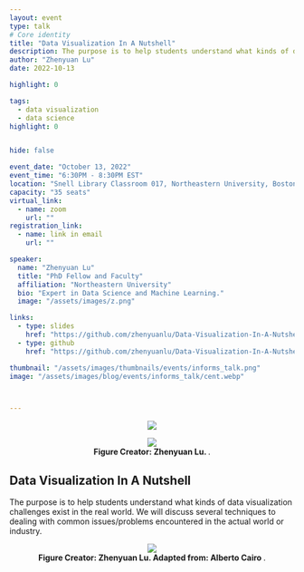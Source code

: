 ```yaml
---
layout: event
type: talk
# Core identity 
title: "Data Visualization In A Nutshell"
description: The purpose is to help students understand what kinds of data visualization challenges exist in the real world. We will discuss several techniques to dealing with common issues/problems encountered in the actual world or industry."
author: "Zhenyuan Lu"
date: 2022-10-13

highlight: 0

tags:
  - data visualization
  - data science
highlight: 0  


hide: false

event_date: "October 13, 2022"
event_time: "6:30PM - 8:30PM EST"
location: "Snell Library Classroom 017, Northeastern University, Boston, MA"
capacity: "35 seats"
virtual_link: 
  - name: zoom
    url: ""
registration_link: 
  - name: link in email
    url: ""

speaker:
  name: "Zhenyuan Lu"
  title: "PhD Fellow and Faculty"
  affiliation: "Northeastern University"
  bio: "Expert in Data Science and Machine Learning."
  image: "/assets/images/z.png"

links:
  - type: slides
    href: "https://github.com/zhenyuanlu/Data-Visualization-In-A-Nutshell/blob/main/zhenyuan_dataViz.pdf"
  - type: github
    href: "https://github.com/zhenyuanlu/Data-Visualization-In-A-Nutshell"

thumbnail: "/assets/images/thumbnails/events/informs_talk.png"
image: "/assets/images/blog/events/informs_talk/cent.webp"



---
```




<center>
  <figure style="max-width:80%;">
    <img src="{{ '/assets/images/blog/events/informs_talk/informs_seminar.webp' | relative_url }}"  />
    <figcaption>
      <strong></strong>
    </figcaption>
  </figure>
</center>

<center>
  <figure style="max-width:100%;">
    <img src="{{ '/assets/images/blog/events/informs_talk/cent3.webp' | relative_url }}"  />
    <figcaption>
      <strong> Figure Creator: Zhenyuan Lu.  </strong>.
    </figcaption>
  </figure>
</center>

## Data Visualization In A Nutshell


<p>
The purpose is to help students understand what kinds of data visualization challenges exist in the real world. We will discuss several techniques to dealing with common issues/problems encountered in the actual world or industry.
</p>


<center>
  <figure style="max-width:100%;">
    <img src="{{ '/assets/images/blog/events/informs_talk/encode_decode.webp' | relative_url }}"  />
    <figcaption>
      <strong> Figure Creator: Zhenyuan Lu. Adapted from: Alberto Cairo  </strong>.
    </figcaption>
  </figure>
</center>
